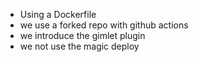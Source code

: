 - Using a Dockerfile
- we use a forked repo with github actions
- we introduce the gimlet plugin
- we not use the magic deploy
